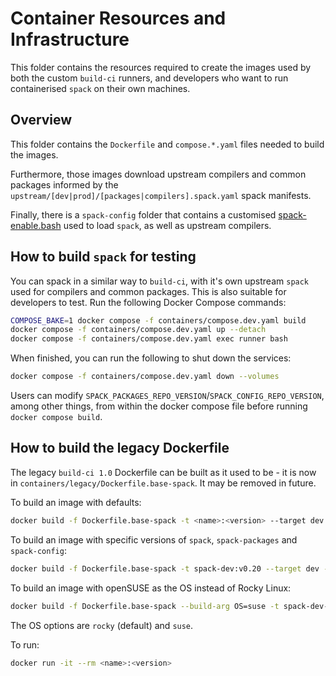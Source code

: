 # Container Resources and Infrastructure

This folder contains the resources required to create the images used by both the custom `build-ci` runners, and developers who want to run containerised `spack` on their own machines.

## Overview

This folder contains the `Dockerfile` and `compose.*.yaml` files needed to build the images.

Furthermore, those images download upstream compilers and common packages informed by the `upstream/[dev|prod]/[packages|compilers].spack.yaml` spack manifests.

Finally, there is a `spack-config` folder that contains a customised [spack-enable.bash](https://github.com/ACCESS-NRI/spack-config/blob/main/spack-enable.bash) used to load `spack`, as well as upstream compilers.

## How to build `spack` for testing

You can spack in a similar way to `build-ci`, with it's own upstream `spack` used for compilers and common packages. This is also suitable for developers to test. Run the following Docker Compose commands:

```bash
COMPOSE_BAKE=1 docker compose -f containers/compose.dev.yaml build
docker compose -f containers/compose.dev.yaml up --detach
docker compose -f containers/compose.dev.yaml exec runner bash
```

When finished, you can run the following to shut down the services:

```bash
docker compose -f containers/compose.dev.yaml down --volumes
```

Users can modify `SPACK_PACKAGES_REPO_VERSION`/`SPACK_CONFIG_REPO_VERSION`, among other things, from within the docker compose file before running `docker compose build`.

## How to build the legacy Dockerfile

The legacy `build-ci 1.0` Dockerfile can be built as it used to be - it is now in `containers/legacy/Dockerfile.base-spack`. It may be removed in future.

To build an image with defaults:

```bash
docker build -f Dockerfile.base-spack -t <name>:<version> --target dev --no-cache --progress=plain .
```

To build an image with specific versions of `spack`, `spack-packages` and `spack-config`:

```bash
docker build -f Dockerfile.base-spack -t spack-dev:v0.20 --target dev --build-arg SPACK_VERSION=v0.20 --build-arg SPACK_PACKAGES_REPO_VERSION=2024.03.22 --build-arg SPACK_CONFIG_REPO_VERSION=2024.03.22 --no-cache --progress=plain .
```

To build an image with openSUSE as the OS instead of Rocky Linux:

```bash
docker build -f Dockerfile.base-spack --build-arg OS=suse -t spack-dev-suse:1 --target dev --no-cache --progress=plain .
```

The OS options are `rocky` (default) and `suse`.

To run:

```bash
docker run -it --rm <name>:<version>
```
